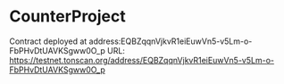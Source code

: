 # CounterProject

Contract deployed at address:EQBZqqnVjkvR1eiEuwVn5-v5Lm-o-FbPHvDtUAVKSgww0O_p 
URL: https://testnet.tonscan.org/address/EQBZqqnVjkvR1eiEuwVn5-v5Lm-o-FbPHvDtUAVKSgww0O_p


